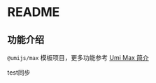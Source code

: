 # README

## 功能介绍

`@umijs/max` 模板项目，更多功能参考 [Umi Max 简介](https://umijs.org/docs/max/introduce)

test同步

